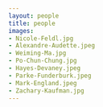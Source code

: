 ```yaml
---
layout: people
title: people
images:
- Nicole-Feldl.jpg
- Alexandre-Audette.jpeg
- Weiming-Ma.jpg
- Po-Chun-Chung.jpg
- Hayes-Devaney.jpeg
- Parke-Funderburk.jpeg
- Mark-England.jpeg
- Zachary-Kaufman.jpg
---
```


